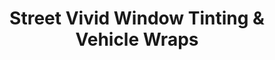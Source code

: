 ---
title: "Street Vivid Window Tinting & Vehicle Wraps"
url: /westminster/street-vivid-window-tinting-und-vehicle-wraps/
shop: Autowerkstatt
---
